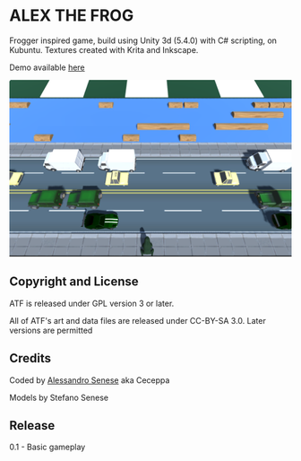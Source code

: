 # ALEX THE FROG

Frogger inspired game, build using Unity 3d (5.4.0) with C# scripting, on Kubuntu.
Textures created with Krita and Inkscape.

Demo available [here](alessandrosenese.eu/unity/atf)

![ALEX THE FROG screenshot](dist/screenshot1.png)


## Copyright and License

ATF is released under GPL version 3 or later.

All of ATF's art and data files are released under CC-BY-SA 3.0. Later versions are permitted

## Credits

Coded by [Alessandro Senese](alessandrosenese.eu) aka Ceceppa

Models by Stefano Senese

## Release

0.1 - Basic gameplay
